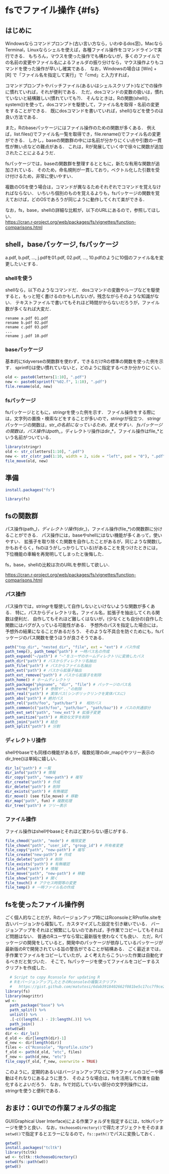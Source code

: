 # fsでファイル操作 {#fs}

## はじめに

Windowsならコマンドプロンプト(古い言い方なら，いわゆるdos窓)，MacならTerminal，Linuxならシェルを使えば，各種ファイル操作をコマンドラインで実行できる．
もちろん，マウスを使った操作でも構わないが，多くのファイルでの名前の変更やファイル名によるフォルダの振り分けなら，マウス操作よりもコマンドを使った操作が早いし確実である．
なお，Windowsの場合は [Win] + [R] で「ファイル名を指定して実行」で「cmd」と入力すれば，

コマンドプロンプトやバッチファイル(あるいはシェルスクリプト)などでの操作に慣れていれば，それが便利である．
ただ，dosコマンドの変数の扱いは，慣れていないと結構難しい(慣れていても?)．
そんなときは，Rの関数(shell()，system())を使って，dosコマンドを駆使して，ファイル名を取得・名前の変更をすることができる．
既にdosコマンドを書いていれば，shell()などを使うのは良い方法である．

また，Rのbaseパッケージにはファイル操作のための関数が多くある．
例えば，list.files()でファイル名一覧を取得でき，file.rename()でファイル名の変更ができる．
しかし，baseの関数群の中には名前が分かりにくい点や引数の一貫性が無い点などの難点がある．
これは，Rが発展していく中で徐々に関数が追加されたことによるようだ．

fsパッケージでは，baseの関数群を整理するとともに，新たな有用な関数が追加されている．
そのため，命名規則が一貫しており，ベクトル化した引数を受け付けるため，非常に使いやすい．

複数のOSを使う場合は，コマンドが異なるためそれぞれでコマンドを覚えなければならない．
いちいち個別のものを覚えるよりも，fsパッケージの関数を覚えておけば，どのOSであろうが同じように動作してくれて楽ができる．

なお，fs，base，shellの詳細な比較が，以下のURLにあるので，参照してほしい．   
https://cran.r-project.org/web/packages/fs/vignettes/function-comparisons.html

## shell，baseパッケージ, fsパッケージ

a.pdf, b.pdf, ..., j.pdfを01.pdf, 02.pdf, ..., 10.pdfのように10個のファイル名を変更したいとする．

### shellを使う

shellなら，以下のようなコマンドだ．
dosコマンドの変数やループなどを駆使すると，もっと短く書けるのかもしれないが，残念ながらそのような知識がない．
テキストファイルで書いてもそれほど時間がからないだろうが，ファイル数が多くなれば大変だ．

```
rename a.pdf 01.pdf
rename b.pdf 02.pdf
rename c.pdf 03.pdf
...
rename j.pdf 10.pdf
```

### baseパッケージ

基本的にtidyverseの関数群を使わず，できるだけRの標準の関数を使った例を示す．
sprintf()は使い慣れていないと，どのように指定するべきか分かりにくい．


```r
old <- paste0(letters[1:10], ".pdf")
new <- paste0(sprintf("%02.f", 1:10), ".pdf")
file.rename(old, new)
```

### fsパッケージ

fsパッケージとともに，stringrを使った例を示す．
ファイル操作をする際には，文字列の置換・検索などをすることが多いので，stringrが役立つ．
stringrパッケージの関数は，str_*の名前になっているため，覚えやすい．
fsパッケージの関数は，パス操作はpath_*，ディレクトリ操作はdir_*，ファイル操作はfile_*という名前がついている．


```r
library(stringr)
old <- str_c(letters[1:10], ".pdf")
new <- str_c(str_pad(1:10, width = 2, side = "left", pad = "0"), ".pdf")
file_move(old, new)
```

## 準備


```r
install.packages("fs")
```


```r
library(fs)
```

## fsの関数群

パス操作(path_*)，ディレクトリ操作(dir_*)，ファイル操作(file_*)の関数群に分けることができる．
パス操作には，baseやshellにはない機能が多くあって，使いやすい．
拡張子を取り除くた関数を自作したことがあるが，同じような関数(しかもおそらく，fsのほうがしっかりしている)があることを見つけたときには，
下位機能の車輪を再発明してしまったと後悔した．

fs，base，shellの比較は次のURLを参照して欲しい．

https://cran.r-project.org/web/packages/fs/vignettes/function-comparisons.html


### パス操作    

パス操作では，stringrを駆使して自作しないといけないような関数が多くある．
特に，パスからディレクトリ名，ファイル名，拡張子を抽出してくれる関数は便利だ．
自作してもそれほど難しくはないが，(少なくとも自分の)自作した関数にはバグが入っている可能性がある．
予想外のパスを指定した場合には，予想外の結果になることがあるだろう．
そのような不具合を防ぐためにも，fsパッケージのパス関数を使うほうが良さそうである．


```r
path("top_dir", "nested_dir", "file", ext = "ext") # パス作成   
path_temp(), path_temp("path") # 一時パス名の作成   
path_expand("~/path") # "~"をユーザのホームディレクトリに変換したパス   
path_dir("path") # パスからディレクトリ名抽出   
path_file("path") # パスからファイル名抽出   
path_ext("path") # パスから拡張子抽出   
path_ext_remove("path") # パスから拡張子を削除   
path_home() # ホームディレクトリ   
path_package("pkgname", "dir", "file") # パッケージのパス名   
path_norm("path") # 参照や".."の削除   
path_real("path") # 実体パス(シンボリックリンクを実体パスに)   
path_abs("path") # 絶対パス
path_rel("path/foo", "path/bar") #  相対パス  
path_common(c("path/foo", "path/bar", "path/baz")) # パスの共通部分   
path_ext_set("path", "new_ext") # 拡張子変更   
path_sanitize("path") # 無効な文字を削除   
path_join("path") # 結合
path_split("path") # 分割
```

### ディレクトリ操作    

shellやbaseでも同様の機能があるが，複数処理のdir_map()やツリー表示のdir_tree()は単純に嬉しい．


```r
dir_ls("path") # 一覧   
dir_info("path") # 情報   
dir_copy("path", "new-path") # 複写   
dir_create("path") # 作成   
dir_delete("path") # 削除   
dir_exists("path") # 有無確認   
dir_move() (see file_move) # 移動   
dir_map("path", fun) # 複数処理   
dir_tree("path") # ツリー表示   
```



### ファイル操作   

ファイル操作はshellやbaseとそれほど変わらない感じがする．


```r
file_chmod("path", "mode") # 権限変更   
file_chown("path", "user_id", "group_id") # 所有者変更   
file_copy("path", "new-path") # 複写   
file_create("new-path") # 作成   
file_delete("path") # 削除   
file_exists("path") # 有無確認   
file_info("path") # 情報   
file_move("path", "new-path") # 移動   
file_show("path") # 開く   
file_touch() # アクセス時間等の変更   
file_temp() # 一時ファイル名の作成   
```


## fsを使ったファイル操作例

ごく個人的なことだが，Rのバージョンアップ時にはRconsoleとRProfile.siteを古いバージョンから複製して，カスタマイズした設定を引き継いでいる．
バージョンアップをそれほど頻繁にしないのであれば，手作業でコピーしてもそれほど問題はない．
普通のRユーザなら常に最新版を使わなくても良い．
ただ，Rパッケージの開発をしていると，開発中のパッケージが依存しているパッケージが最新版のRで開発されている旨の警告がでることが結構ある．
ごく最近までは，手作業でファイルをコピーしていたが，よく考えたらこういった作業は自動化するべきだと気づいた．
そこで，fsパッケージを使ってファイルをコピーするスクリプトを作成した．


```r
  # Script to copy Rconsole for updating R
  # RをバージョンアップしたときのRconsoleの複製スクリプト
  #   https://gist.github.com/matutosi/6dab3918402662f081be5c17cc7f9ce2
library(fs)
library(magrittr)
wd <- 
  path_package("base") %>%
  path_split() %>%
  unlist() %>%
  .[-c((length(.) - 2):length(.))] %>%
  path_join()  
setwd(wd)
dir <- dir_ls()
d_old <- dir[length(dir)-1]
d_new <- dir[length(dir)]
files <- c("Rconsole", "Rprofile.site")
f_old <- path(d_old, "etc", files)
f_new <- path(d_new, "etc")
file_copy(f_old, f_new, overwrite = TRUE)
```

このように，定期的あるいはバージョンアップなどに伴うファイルのコピーや移動はそれなりにあるように思う．
そのような場合は，fsを活用して作業を自動化するとよいだろう．
なお，fsで対応していない部分の文字列操作には，stringrを使うと便利である．

## おまけ：GUIでの作業フォルダの指定

GUI(Graphical User Interface)による作業フォルダを指定するには，tcltkパッケージを使うと良い．
なお，`tkchooseDirectory()`で得たオブジェクトをそのまま`setwd()`で指定するとエラーになるので，`fs::path()`でパスに変換しておく．


```r
getwd()
install.packages("tcltk")
library(tcltk)
wd <- tcltk::tkchooseDirectory()
setwd(fs::path(wd))
getwd()
```

